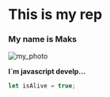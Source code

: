 # This is my rep
### My name is Maks

![my_photo](https://i.pinimg.com/736x/c4/93/86/c4938616676921c5ff4f45e73d0a5424.jpg)

**I`m javascript develp...**

```javascript
let isAlive = true;
```
